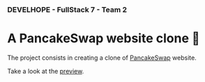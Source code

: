 ### DEVELHOPE - FullStack 7 - Team 2
# A PancakeSwap website clone 🥞

The project consists in creating a clone of [PancakeSwap](https://pancakeswap.finance) website.

Take a look at the [preview](https://nico-barbieri.github.io/develhope-pancakeswap-clone/).
